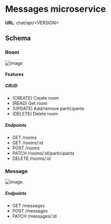 # Messages microservice

**URL**: chat/api/\<VERSION\>

## Schema

### Room

![image](https://user-images.githubusercontent.com/56023983/201470559-8864be20-5cd3-49e9-bc36-9cc38e744ebe.png)

#### Features

##### CRUD
- (CREATE) Create room
- (READ) Get room
- (UPDATE) Add/remove participants
- (DELETE) Delete room

##### Endpoints
- GET /rooms
- GET /rooms/:id
- POST /rooms
- PATCH /rooms/:id/participants
- DELETE /rooms/:id

### Message

![image](https://user-images.githubusercontent.com/56023983/201470722-15e999d8-0baf-4900-9e51-8f7164391299.png)

##### Endpoints
- GET /messages
- POST /messages
- PATCH /messages/:id

